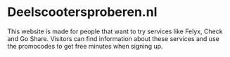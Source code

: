 # Deelscootersproberen.nl

This website is made for people that want to try services like Felyx, Check and Go Share. 
Visitors can find information about these services and use the promocodes to get free minutes when signing up.
